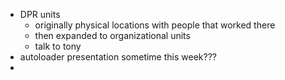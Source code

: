 - DPR units
	- originally physical locations with people that worked there
	- then expanded to organizational units
	- talk to tony
- autoloader presentation sometime this week???
- 